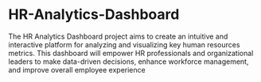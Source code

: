 # HR-Analytics-Dashboard

The HR Analytics Dashboard project aims to create an intuitive and interactive platform for analyzing and visualizing key human resources metrics. This dashboard will empower HR professionals and organizational leaders to make data-driven decisions, enhance workforce management, and improve overall employee experience
